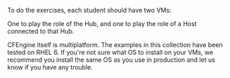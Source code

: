 To do the exercises, each student should have two VMs:

One to play the role of the Hub, and one to play the role of a Host
connected to that Hub.

CFEngine itself is multiplatform. The examples in this collection
have been tested on RHEL 6.  If you're not sure what OS to install
on your VMs, we recommend you install the same OS as you use in
production and let us know if you have any trouble.
